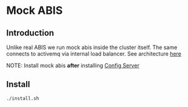 # Mock ABIS

## Introduction
Unlike real ABIS we run mock abis inside the cluster itself.  The same connects to activemq via internal load balancer. See architecture [here](https://github.com/mosip/mosip-infra/blob/develop/deployment/v3/docs/images/deployment_architecture.png)

NOTE: Install mock abis **after** installing [Config Server](../mosip/config_server/README.md)
## Install
```sh
./install.sh
```


  


